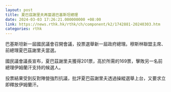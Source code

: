 ```yaml
---
layout: post
title: 夏巴茲謝里夫再當選巴基斯坦總理
date: 2024-03-03 17:26:21.000000000 +08:00
link: https://news.rthk.hk/rthk/ch/component/k2/1742881-20240303.htm
categories: rthk
---
```


巴基斯坦新一屆國民議會召開會議，投票選舉新一屆政府總理。穆斯林聯盟主席、前總理夏巴茲謝里夫當選。

國民議會議長宣布，夏巴茲謝里夫獲得201票，高於所需的169票，擊敗另一名前總理伊姆蘭汗支持的候選人。

投票結果受到反對陣營強烈抗議，批評夏巴茲謝里夫透過操縱選舉上台，又要求立即釋放伊姆蘭汗。
